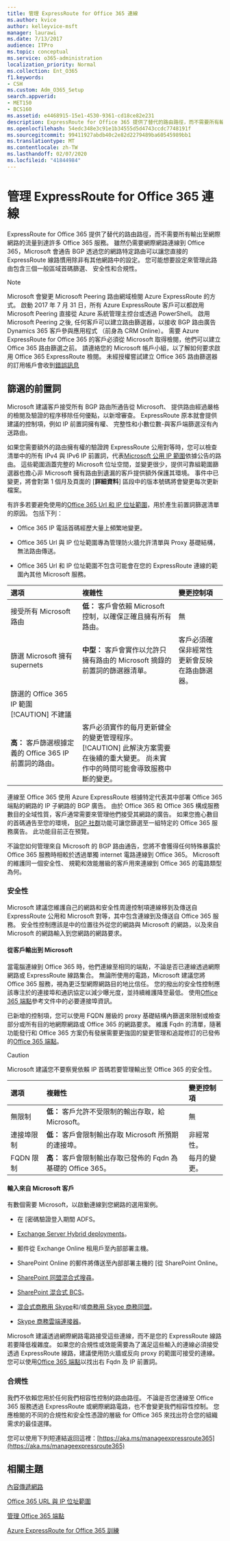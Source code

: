 ```yaml
---
title: 管理 ExpressRoute for Office 365 連線
ms.author: kvice
author: kelleyvice-msft
manager: laurawi
ms.date: 7/13/2017
audience: ITPro
ms.topic: conceptual
ms.service: o365-administration
localization_priority: Normal
ms.collection: Ent_O365
f1.keywords:
- CSH
ms.custom: Adm_O365_Setup
search.appverid:
- MET150
- BCS160
ms.assetid: e4468915-15e1-4530-9361-cd18ce82e231
description: ExpressRoute for Office 365 提供了替代的路由路徑，而不需要所有輸出至網際網路的流量到達許多 Office 365 服務。 雖然仍需要網際網路連線到 Office 365，Microsoft 會通告 BGP 透過您的網路特定路由可以讓您直接的 ExpressRoute 線路慣用除非有其他網路中的設定。 您可能想要設定來管理此路由包含三個一般區域首碼篩選、 安全性和合規性。
ms.openlocfilehash: 54edc348e3c91e1b34555d5d4743ccdc7748191f
ms.sourcegitcommit: 99411927abdb40c2e82d2279489ba60545989bb1
ms.translationtype: MT
ms.contentlocale: zh-TW
ms.lasthandoff: 02/07/2020
ms.locfileid: "41844984"
---
```

# <a name="managing-expressroute-for-office-365-connectivity"></a>管理 ExpressRoute for Office 365 連線

ExpressRoute for Office 365 提供了替代的路由路徑，而不需要所有輸出至網際網路的流量到達許多 Office 365 服務。 雖然仍需要網際網路連線到 Office 365，Microsoft 會通告 BGP 透過您的網路特定路由可以讓您直接的 ExpressRoute 線路慣用除非有其他網路中的設定。 您可能想要設定來管理此路由包含三個一般區域首碼篩選、 安全性和合規性。
  
> [!NOTE]
> Microsoft 會變更 Microsoft Peering 路由網域檢閱 Azure ExpressRoute 的方式。 啟動 2017 年 7 月 31 日，所有 Azure ExpressRoute 客戶可以都啟用 Microsoft Peering 直接從 Azure 系統管理主控台或透過 PowerShell。 啟用 Microsoft Peering 之後, 任何客戶可以建立路由篩選器，以接收 BGP 路由廣告 Dynamics 365 客戶參與應用程式 （前身為 CRM Online）。 需要 Azure ExpressRoute for Office 365 的客戶必須從 Microsoft 取得檢閱，他們可以建立 Office 365 路由篩選之前。 請連絡您的 Microsoft 帳戶小組，以了解如何要求啟用 Office 365 ExpressRoute 檢閱。 未經授權嘗試建立 Office 365 路由篩選器的訂用帳戶會收到[錯誤訊息](https://support.microsoft.com/kb/3181709)
  
## <a name="prefix-filtering"></a>篩選的前置詞

Microsoft 建議客戶接受所有 BGP 路由所通告從 Microsoft、 提供路由經過嚴格的檢閱及驗證的程序移除任何優點，以新增審查。 ExpressRoute 原本就會提供建議的控制項，例如 IP 前置詞擁有權、 完整性和小數位數-與客戶端篩選沒有內送路由。
  
如果您需要額外的路由擁有權的驗證跨 ExpressRoute 公用對等時，您可以檢查清單中的所有 IPv4 與 IPv6 IP 前置詞，代表[Microsoft 公用 IP 範圍](https://www.microsoft.com/download/details.aspx?id=53602)依據公告的路由。 這些範圍涵蓋完整的 Microsoft 位址空間，並變更很少，提供可靠組範圍篩選器也擔心非 Microsoft 擁有路由到遺漏的客戶提供額外保護其環境。 事件中已變更，將會對第 1 個月及頁面的 [**詳細資料**] 區段中的版本號碼將會變更每次更新檔案。
  
有許多若要避免使用的[Office 365 Url 和 IP 位址範圍](https://aka.ms/o365endpoints)，用於產生前置詞篩選清單的原因。 包括下列：
  
- Office 365 IP 電話首碼經歷大量上頻繁地變更。

- Office 365 Url 與 IP 位址範圍專為管理防火牆允許清單與 Proxy 基礎結構，無法路由傳送。

- Office 365 Url 和 IP 位址範圍不包含可能會在您的 ExpressRoute 連線的範圍內其他 Microsoft 服務。

|**選項**|**複雜性**|**變更控制項**|
|:-----|:-----|:-----|
|接受所有 Microsoft 路由  <br/> |**低：** 客戶會依賴 Microsoft 控制，以確保正確且擁有所有路由。  <br/> |無  <br/> |
|篩選 Microsoft 擁有 supernets  <br/> |**中型：** 客戶會實作以允許只擁有路由的 Microsoft 摘錄的前置詞的篩選器清單。  <br/> |客戶必須確保非經常性更新會反映在路由篩選器。  <br/> |
|篩選的 Office 365 IP 範圍  <br/> [!CAUTION] 不建議
|**高：** 客戶篩選根據定義的 Office 365 IP 前置詞的路由。  <br/> |客戶必須實作的每月更新健全的變更管理程序。  <br/> [!CAUTION] 此解決方案需要在後續的重大變更。 尚未實作中的時間可能會導致服務中斷的變更。   |

連線至 Office 365 使用 Azure ExpressRoute 根據特定代表其中部署 Office 365 端點的網路的 IP 子網路的 BGP 廣告。 由於 Office 365 和 Office 365 構成服務數目的全域性質，客戶通常需要來管理他們接受其網路的廣告。 如果您擔心數目的首碼通告至您的環境， [BGP 社群](https://support.office.com/article/Using-BGP-communities-in-ExpressRoute-for-Office-365-scenarios-preview-9ac4d7d4-d9f8-40a8-8c78-2a6d7fe96099)功能可讓您篩選至一組特定的 Office 365 服務廣告。 此功能目前正在預覽。
  
不論您如何管理來自 Microsoft 的 BGP 路由通告，您將不會獲得任何特殊暴露於 Office 365 服務時相較於透過單獨 internet 電路連線到 Office 365。 Microsoft 的維護同一個安全性、 規範和效能層級的客戶用來連線到 Office 365 的電路類型為何。
  
### <a name="security"></a>安全性

Microsoft 建議您維護自己的網路和安全性周邊控制項連線移到及傳送自 ExpressRoute 公用和 Microsoft 對等，其中包含連線到及傳送自 Office 365 服務。 安全性控制應該是中的位置往外從您的網路與 Microsoft 的網路，以及來自 Microsoft 的網路輸入到您網路的網路要求。
  
#### <a name="outbound-from-customer-to-microsoft"></a>從客戶輸出到 Microsoft
  
當電腦連線到 Office 365 時，他們連線至相同的端點，不論是否已連線透過網際網路或 ExpressRoute 線路集合。 無論所使用的電路，Microsoft 建議您將 Office 365 服務，視為更泛型網際網路目的地比信任。 您的撥出的安全性控制應該專注於的連接埠和通訊協定以減少曝光度，並持續維護降至最低。 使用[Office 365 端點](https://aka.ms/o365endpoints)參考文件中的必要連接埠資訊。
  
已新增的控制項，您可以使用 FQDN 層級的 proxy 基礎結構內篩選來限制或檢查部分或所有目的地網際網路或 Office 365 的網路要求。 維護 Fqdn 的清單，隨著功能發行和 Office 365 方案仍有發展需要更強固的變更管理和追蹤修訂的已發佈的[Office 365 端點](https://aka.ms/o365endpoints)。
  
> [!CAUTION]
> Microsoft 建議您不要察覺依賴 IP 首碼若要管理輸出至 Office 365 的安全性。

|**選項**|**複雜性**|**變更控制項**|
|:-----|:-----|:-----|
|無限制  <br/> |**低：** 客戶允許不受限制的輸出存取，給 Microsoft。  <br/> |無  <br/> |
|連接埠限制  <br/> |**低：** 客戶會限制輸出存取 Microsoft 所預期的連接埠。  <br/> |非經常性。  <br/> |
|FQDN 限制  <br/> |**高：** 客戶會限制輸出存取已發佈的 Fqdn 為基礎的 Office 365。  <br/> |每月的變更。  <br/> |

#### <a name="inbound-from-microsoft-to-customer"></a>輸入來自 Microsoft 客戶
  
有數個需要 Microsoft，以啟動連線到您網路的選用案例。
  
- 在 [密碼驗證登入期間 ADFS。

- [Exchange Server Hybrid deployments](https://technet.microsoft.com/library/jj200581%28v=exchg.150%29.aspx)。

- 郵件從 Exchange Online 租用戶至內部部署主機。

- SharePoint Online 的郵件將傳送至內部部署主機的 [從 SharePoint Online。

- [SharePoint 同盟混合式搜尋](https://technet.microsoft.com/library/dn197174.aspx)。

- [SharePoint 混合式 BCS](https://technet.microsoft.com/library/dn197239.aspx )。

- [混合式商務用 Skype](https://technet.microsoft.com/library/jj205403.aspx)和/或[商務用 Skype 商務同盟](https://technet.microsoft.com/library/skype-for-business-online-federation-and-public-im-conectivity.aspx)。

- [Skype 商務雲端連接器](https://technet.microsoft.com/library/mt605227.aspx )。

Microsoft 建議透過網際網路電路接受這些連線，而不是您的 ExpressRoute 線路若要降低複雜度。 如果您的合規性或效能需要為了滿足這些輸入的連線必須接受透過 ExpressRoute 線路，建議使用防火牆或反向 proxy 的範圍可接受的連線。 您可以使用[Office 365 端點](https://aka.ms/o365endpoints)以找出右 Fqdn 及 IP 前置詞。
  
### <a name="compliance"></a>合規性

我們不依賴您用於任何我們相容性控制的路由路徑。 不論是否您連線至 Office 365 服務透過 ExpressRoute 或網際網路電路，也不會變更我們相容性控制。 您應檢閱的不同的合規性和安全性憑證的層級 for Office 365 來找出符合您的組織需求的最佳選擇。
  
您可以使用下列短連結返回這裡：[https://aka.ms/manageexpressroute365](https://aka.ms/manageexpressroute365)
  
## <a name="related-topics"></a>相關主題

[內容傳遞網路](content-delivery-networks.md)
  
[Office 365 URL 與 IP 位址範圍](https://support.office.com/article/8548a211-3fe7-47cb-abb1-355ea5aa88a2)
  
[管理 Office 365 端點](https://support.office.com/article/99cab9d4-ef59-4207-9f2b-3728eb46bf9a)
  
[Azure ExpressRoute for Office 365 訓練](https://channel9.msdn.com/series/aer)
